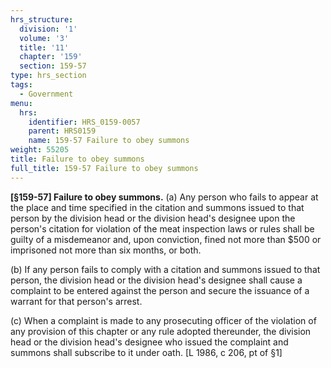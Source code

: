 ```yaml
---
hrs_structure:
  division: '1'
  volume: '3'
  title: '11'
  chapter: '159'
  section: 159-57
type: hrs_section
tags:
  - Government
menu:
  hrs:
    identifier: HRS_0159-0057
    parent: HRS0159
    name: 159-57 Failure to obey summons
weight: 55205
title: Failure to obey summons
full_title: 159-57 Failure to obey summons
---
```

**[§159-57] Failure to obey summons.** (a) Any person who fails to appear at the place and time specified in the citation and summons issued to that person by the division head or the division head's designee upon the person's citation for violation of the meat inspection laws or rules shall be guilty of a misdemeanor and, upon conviction, fined not more than $500 or imprisoned not more than six months, or both.

(b) If any person fails to comply with a citation and summons issued to that person, the division head or the division head's designee shall cause a complaint to be entered against the person and secure the issuance of a warrant for that person's arrest.

(c) When a complaint is made to any prosecuting officer of the violation of any provision of this chapter or any rule adopted thereunder, the division head or the division head's designee who issued the complaint and summons shall subscribe to it under oath. [L 1986, c 206, pt of §1]